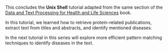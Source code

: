 This concludes the **Unix Shell** tutorial adapted from the same section of the [Data and Text Processing for Health and Life Sciences](https://labs.rd.ciencias.ulisboa.pt/book/) book.

In this tutorial, we learned how to retrieve protein-related publications, extract text from titles and abstracts, and identify mentioned diseases.

In the next tutorial in this series will explore more efficient pattern matching techniques to identify diseases in the text.
